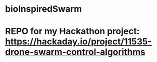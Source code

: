 # bioInspiredSwarm
# REPO for my Hackathon project: https://hackaday.io/project/11535-drone-swarm-control-algorithms
